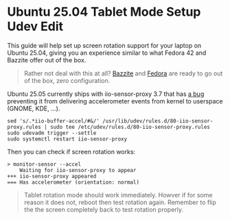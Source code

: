 # Ubuntu 25.04 Tablet Mode Setup Udev Edit

This guide will help set up screen rotation support for your laptop on Ubuntu 25.04, giving you an experience similar to what Fedora 42 and Bazzite offer out of the box.

> Rather not deal with this at all? [Bazzite](https://guides.frame.work/Guide/Bazzite+Installation+on+the+Framework+Laptop+12/409?lang=en) and [Fedora](https://guides.frame.work/Guide/Fedora+42+Installation+on+the+Framework+Laptop+12/410?lang=en) are ready to go out of the box, zero configuration.

Ubuntu 25.05 currently ships with iio-sensor-proxy 3.7 that has [a bug](https://gitlab.freedesktop.org/hadess/iio-sensor-proxy/-/issues/411) preventing it from delivering accelerometer events from kernel to userspace (GNOME, KDE, ...).

```
sed 's/.*iio-buffer-accel/#&/' /usr/lib/udev/rules.d/80-iio-sensor-proxy.rules | sudo tee /etc/udev/rules.d/80-iio-sensor-proxy.rules
sudo udevadm trigger --settle
sudo systemctl restart iio-sensor-proxy
```

Then you can check if screen rotation works:

```
> monitor-sensor --accel
    Waiting for iio-sensor-proxy to appear
+++ iio-sensor-proxy appeared
=== Has accelerometer (orientation: normal)
```

> Tablet rotation mode should work immediately. Howver if for some reason it does not, reboot then test rotation again. Remember to flip the the screen completely back to test rotation properly.
